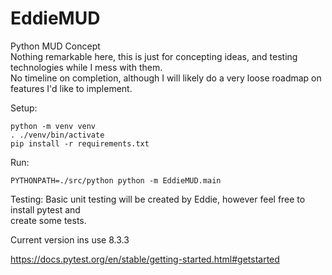 # EddieMUD

Python MUD Concept  
Nothing remarkable here, this is just for concepting ideas, and testing technologies while I mess with them.  
No timeline on completion, although I will likely do a very loose roadmap on features I'd like to implement.

Setup:

```
python -m venv venv
. ./venv/bin/activate
pip install -r requirements.txt
```

Run:

```
PYTHONPATH=./src/python python -m EddieMUD.main
```

Testing:
Basic unit testing will be created by Eddie, however feel free to install pytest and  
create some tests.

Current version ins use 8.3.3

https://docs.pytest.org/en/stable/getting-started.html#getstarted
